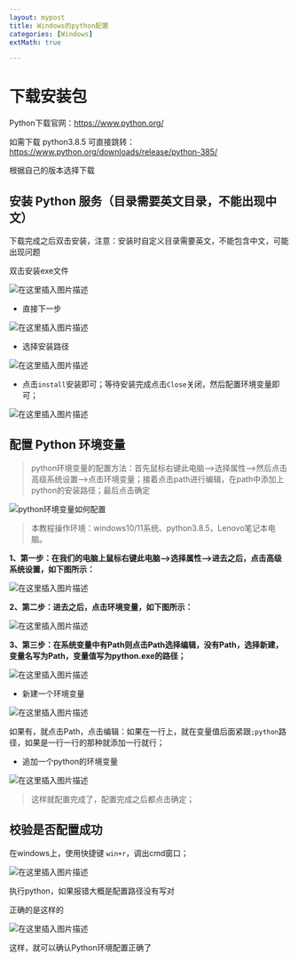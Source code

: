 ```yaml
---
layout: mypost
title: Windows的python配置
categories: [Windows]
extMath: true

---
```


# 下载安装包

Python下载官网：https://www.python.org/

如需下载 python3.8.5 可直接跳转：https://www.python.org/downloads/release/python-385/

根据自己的版本选择下载

## 安装 Python 服务（目录需要英文目录，不能出现中文）

下载完成之后双击安装，注意：安装时自定义目录需要英文，不能包含中文，可能出现问题

双击安装exe文件

![在这里插入图片描述](https://bear-iot-c-test.oss-cn-shenzhen.aliyuncs.com/biji/202401091151090.png)

- 直接下一步

![在这里插入图片描述](https://bear-iot-c-test.oss-cn-shenzhen.aliyuncs.com/biji/202401091152278.png)

- 选择安装路径

![在这里插入图片描述](https://bear-iot-c-test.oss-cn-shenzhen.aliyuncs.com/biji/202401091152353.png)

- 点击`install`安装即可；等待安装完成点击`Close`关闭，然后配置环境变量即可；

![在这里插入图片描述](https://bear-iot-c-test.oss-cn-shenzhen.aliyuncs.com/biji/202401091152462.png)

## 配置 Python 环境变量

> python环境变量的配置方法：首先鼠标右键此电脑–>选择属性–>然后点击高级系统设置–>点击环境变量；接着点击path进行编辑，在path中添加上python的安装路径；最后点击确定

![python环境变量如何配置](https://bear-iot-c-test.oss-cn-shenzhen.aliyuncs.com/biji/202401091152499.jpeg)

> 本教程操作环境：windows10/11系统、python3.8.5，Lenovo笔记本电脑。

**1、第一步：在我们的电脑上鼠标右键此电脑–>选择属性–>进去之后，点击高级系统设置，如下图所示：**

![在这里插入图片描述](https://bear-iot-c-test.oss-cn-shenzhen.aliyuncs.com/biji/202401091152538.png)

**2、第二步：进去之后，点击环境变量，如下图所示：**

![在这里插入图片描述](https://bear-iot-c-test.oss-cn-shenzhen.aliyuncs.com/biji/202401091152570.png)

**3、第三步：在系统变量中有Path则点击Path选择编辑，没有Path，选择新建，变量名写为Path，变量值写为python.exe的路径；**

![在这里插入图片描述](https://bear-iot-c-test.oss-cn-shenzhen.aliyuncs.com/biji/202401091152690.png)

- 新建一个环境变量

![在这里插入图片描述](https://bear-iot-c-test.oss-cn-shenzhen.aliyuncs.com/biji/202401091152705.png)

如果有，就点击Path，点击编辑：如果在一行上，就在变量值后面紧跟`;python`路径，如果是一行一行的那种就添加一行就行；

- 追加一个python的环境变量

![在这里插入图片描述](https://bear-iot-c-test.oss-cn-shenzhen.aliyuncs.com/biji/202401091152761.png)

> 这样就配置完成了，配置完成之后都点击确定；

## 校验是否配置成功

在windows上，使用快捷键 `win+r`，调出cmd窗口；

![在这里插入图片描述](https://bear-iot-c-test.oss-cn-shenzhen.aliyuncs.com/biji/202401091152802.png)

执行python，如果报错大概是配置路径没有写对

正确的是这样的

![在这里插入图片描述](https://bear-iot-c-test.oss-cn-shenzhen.aliyuncs.com/biji/202401091152827.png)

这样，就可以确认Python环境配置正确了